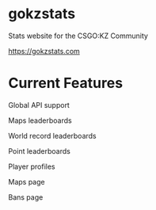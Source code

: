 # gokzstats
Stats website for the CSGO:KZ Community

https://gokzstats.com

# Current Features
Global API support

Maps leaderboards

World record leaderboards

Point leaderboards

Player profiles

Maps page

Bans page
